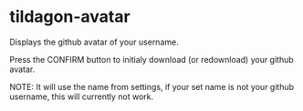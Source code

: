 # tildagon-avatar

Displays the github avatar of your username.

Press the CONFIRM button to initialy download (or redownload) your github avatar.

NOTE: It will use the name from settings, if your set name is not your github username, this will currently not work.
